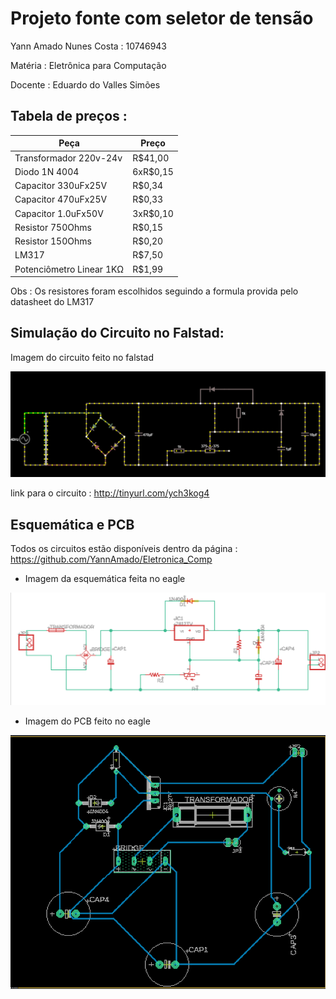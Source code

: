 # Projeto fonte com seletor de tensão
Yann Amado Nunes Costa : 10746943

Matéria : Eletrônica para Computação

Docente : Eduardo do Valles Simões


## Tabela de preços : 


| Peça                |  Preço              |
| ------------------- | ------------------- |
|  Transformador 220v-24v | R$41,00 |
|  Diodo 1N 4004 |  6xR$0,15 |
|       Capacitor 330uFx25V              |      R$0,34              |
|       Capacitor 470uFx25V              |      R$0,33              |
|       Capacitor 1.0uFx50V              |            3xR$0,10           |
|           Resistor 750Ohms          |      R$0,15               |
|           Resistor 150Ohms          |      R$0,20               |
|        LM317             |    R$7,50                 |
|   Potenciômetro Linear 1KΩ             |    R$1,99                 |


Obs : Os resistores foram escolhidos seguindo a formula provida pelo datasheet do LM317

## Simulação do Circuito no Falstad:

Imagem do circuito feito no falstad

![Imagem falstad](https://github.com/YannAmado/Eletronica_Comp/blob/master/falstad.png)

link para o circuito : http://tinyurl.com/ych3kog4

## Esquemática e PCB

Todos os circuitos estão disponíveis dentro da página : https://github.com/YannAmado/Eletronica_Comp

- Imagem da esquemática feita no eagle

![Imagem Eagle](https://github.com/YannAmado/Eletronica_Comp/blob/master/Eagle_schematic.png)

- Imagem do PCB feito no eagle

![Imagem Eagle](https://github.com/YannAmado/Eletronica_Comp/blob/master/PCB_eagle.png)


